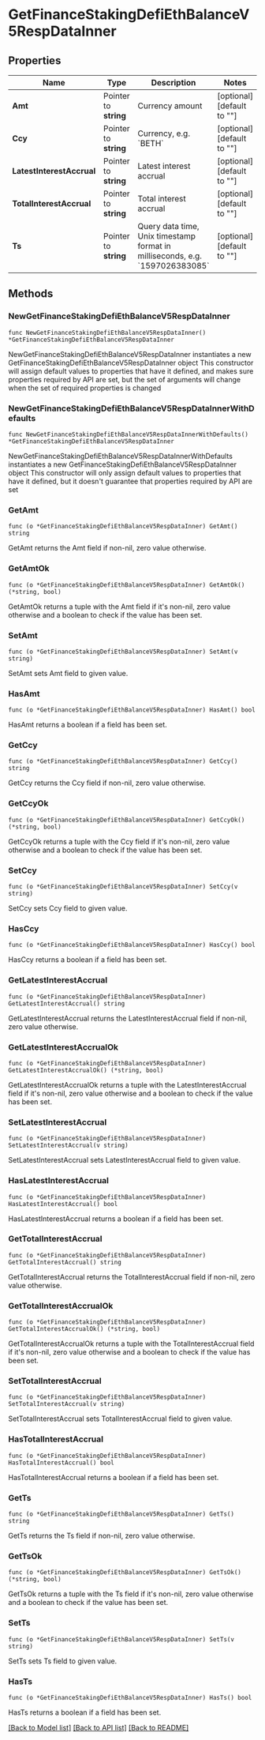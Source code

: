 # GetFinanceStakingDefiEthBalanceV5RespDataInner

## Properties

Name | Type | Description | Notes
------------ | ------------- | ------------- | -------------
**Amt** | Pointer to **string** | Currency amount | [optional] [default to ""]
**Ccy** | Pointer to **string** | Currency, e.g. &#x60;BETH&#x60; | [optional] [default to ""]
**LatestInterestAccrual** | Pointer to **string** | Latest interest accrual | [optional] [default to ""]
**TotalInterestAccrual** | Pointer to **string** | Total interest accrual | [optional] [default to ""]
**Ts** | Pointer to **string** | Query data time, Unix timestamp format in milliseconds, e.g. &#x60;1597026383085&#x60; | [optional] [default to ""]

## Methods

### NewGetFinanceStakingDefiEthBalanceV5RespDataInner

`func NewGetFinanceStakingDefiEthBalanceV5RespDataInner() *GetFinanceStakingDefiEthBalanceV5RespDataInner`

NewGetFinanceStakingDefiEthBalanceV5RespDataInner instantiates a new GetFinanceStakingDefiEthBalanceV5RespDataInner object
This constructor will assign default values to properties that have it defined,
and makes sure properties required by API are set, but the set of arguments
will change when the set of required properties is changed

### NewGetFinanceStakingDefiEthBalanceV5RespDataInnerWithDefaults

`func NewGetFinanceStakingDefiEthBalanceV5RespDataInnerWithDefaults() *GetFinanceStakingDefiEthBalanceV5RespDataInner`

NewGetFinanceStakingDefiEthBalanceV5RespDataInnerWithDefaults instantiates a new GetFinanceStakingDefiEthBalanceV5RespDataInner object
This constructor will only assign default values to properties that have it defined,
but it doesn't guarantee that properties required by API are set

### GetAmt

`func (o *GetFinanceStakingDefiEthBalanceV5RespDataInner) GetAmt() string`

GetAmt returns the Amt field if non-nil, zero value otherwise.

### GetAmtOk

`func (o *GetFinanceStakingDefiEthBalanceV5RespDataInner) GetAmtOk() (*string, bool)`

GetAmtOk returns a tuple with the Amt field if it's non-nil, zero value otherwise
and a boolean to check if the value has been set.

### SetAmt

`func (o *GetFinanceStakingDefiEthBalanceV5RespDataInner) SetAmt(v string)`

SetAmt sets Amt field to given value.

### HasAmt

`func (o *GetFinanceStakingDefiEthBalanceV5RespDataInner) HasAmt() bool`

HasAmt returns a boolean if a field has been set.

### GetCcy

`func (o *GetFinanceStakingDefiEthBalanceV5RespDataInner) GetCcy() string`

GetCcy returns the Ccy field if non-nil, zero value otherwise.

### GetCcyOk

`func (o *GetFinanceStakingDefiEthBalanceV5RespDataInner) GetCcyOk() (*string, bool)`

GetCcyOk returns a tuple with the Ccy field if it's non-nil, zero value otherwise
and a boolean to check if the value has been set.

### SetCcy

`func (o *GetFinanceStakingDefiEthBalanceV5RespDataInner) SetCcy(v string)`

SetCcy sets Ccy field to given value.

### HasCcy

`func (o *GetFinanceStakingDefiEthBalanceV5RespDataInner) HasCcy() bool`

HasCcy returns a boolean if a field has been set.

### GetLatestInterestAccrual

`func (o *GetFinanceStakingDefiEthBalanceV5RespDataInner) GetLatestInterestAccrual() string`

GetLatestInterestAccrual returns the LatestInterestAccrual field if non-nil, zero value otherwise.

### GetLatestInterestAccrualOk

`func (o *GetFinanceStakingDefiEthBalanceV5RespDataInner) GetLatestInterestAccrualOk() (*string, bool)`

GetLatestInterestAccrualOk returns a tuple with the LatestInterestAccrual field if it's non-nil, zero value otherwise
and a boolean to check if the value has been set.

### SetLatestInterestAccrual

`func (o *GetFinanceStakingDefiEthBalanceV5RespDataInner) SetLatestInterestAccrual(v string)`

SetLatestInterestAccrual sets LatestInterestAccrual field to given value.

### HasLatestInterestAccrual

`func (o *GetFinanceStakingDefiEthBalanceV5RespDataInner) HasLatestInterestAccrual() bool`

HasLatestInterestAccrual returns a boolean if a field has been set.

### GetTotalInterestAccrual

`func (o *GetFinanceStakingDefiEthBalanceV5RespDataInner) GetTotalInterestAccrual() string`

GetTotalInterestAccrual returns the TotalInterestAccrual field if non-nil, zero value otherwise.

### GetTotalInterestAccrualOk

`func (o *GetFinanceStakingDefiEthBalanceV5RespDataInner) GetTotalInterestAccrualOk() (*string, bool)`

GetTotalInterestAccrualOk returns a tuple with the TotalInterestAccrual field if it's non-nil, zero value otherwise
and a boolean to check if the value has been set.

### SetTotalInterestAccrual

`func (o *GetFinanceStakingDefiEthBalanceV5RespDataInner) SetTotalInterestAccrual(v string)`

SetTotalInterestAccrual sets TotalInterestAccrual field to given value.

### HasTotalInterestAccrual

`func (o *GetFinanceStakingDefiEthBalanceV5RespDataInner) HasTotalInterestAccrual() bool`

HasTotalInterestAccrual returns a boolean if a field has been set.

### GetTs

`func (o *GetFinanceStakingDefiEthBalanceV5RespDataInner) GetTs() string`

GetTs returns the Ts field if non-nil, zero value otherwise.

### GetTsOk

`func (o *GetFinanceStakingDefiEthBalanceV5RespDataInner) GetTsOk() (*string, bool)`

GetTsOk returns a tuple with the Ts field if it's non-nil, zero value otherwise
and a boolean to check if the value has been set.

### SetTs

`func (o *GetFinanceStakingDefiEthBalanceV5RespDataInner) SetTs(v string)`

SetTs sets Ts field to given value.

### HasTs

`func (o *GetFinanceStakingDefiEthBalanceV5RespDataInner) HasTs() bool`

HasTs returns a boolean if a field has been set.


[[Back to Model list]](../README.md#documentation-for-models) [[Back to API list]](../README.md#documentation-for-api-endpoints) [[Back to README]](../README.md)


